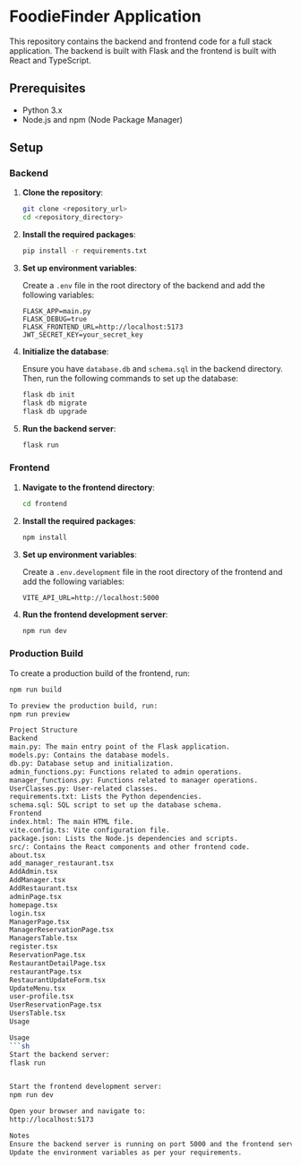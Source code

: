 # FoodieFinder Application

This repository contains the backend and frontend code for a full stack application. The backend is built with Flask and the frontend is built with React and TypeScript.

## Prerequisites

- Python 3.x
- Node.js and npm (Node Package Manager)

## Setup

### Backend

1. **Clone the repository**:

    ```sh
    git clone <repository_url>
    cd <repository_directory>
    ```

2. **Install the required packages**:

    ```sh
    pip install -r requirements.txt
    ```

3. **Set up environment variables**:

    Create a `.env` file in the root directory of the backend and add the following variables:

    ```env
    FLASK_APP=main.py
    FLASK_DEBUG=true
    FLASK_FRONTEND_URL=http://localhost:5173
    JWT_SECRET_KEY=your_secret_key
    ```

4. **Initialize the database**:

    Ensure you have `database.db` and `schema.sql` in the backend directory. Then, run the following commands to set up the database:

    ```sh
    flask db init
    flask db migrate
    flask db upgrade
    ```

5. **Run the backend server**:

    ```sh
    flask run
    ```

### Frontend

1. **Navigate to the frontend directory**:

    ```sh
    cd frontend
    ```

2. **Install the required packages**:

    ```sh
    npm install
    ```

3. **Set up environment variables**:

    Create a `.env.development` file in the root directory of the frontend and add the following variables:

    ```env
    VITE_API_URL=http://localhost:5000
    ```

4. **Run the frontend development server**:

    ```sh
    npm run dev
    ```

### Production Build

To create a production build of the frontend, run:

```sh
npm run build

To preview the production build, run:
npm run preview

Project Structure
Backend
main.py: The main entry point of the Flask application.
models.py: Contains the database models.
db.py: Database setup and initialization.
admin_functions.py: Functions related to admin operations.
manager_functions.py: Functions related to manager operations.
UserClasses.py: User-related classes.
requirements.txt: Lists the Python dependencies.
schema.sql: SQL script to set up the database schema.
Frontend
index.html: The main HTML file.
vite.config.ts: Vite configuration file.
package.json: Lists the Node.js dependencies and scripts.
src/: Contains the React components and other frontend code.
about.tsx
add_manager_restaurant.tsx
AddAdmin.tsx
AddManager.tsx
AddRestaurant.tsx
adminPage.tsx
homepage.tsx
login.tsx
ManagerPage.tsx
ManagerReservationPage.tsx
ManagersTable.tsx
register.tsx
ReservationPage.tsx
RestaurantDetailPage.tsx
restaurantPage.tsx
RestaurantUpdateForm.tsx
UpdateMenu.tsx
user-profile.tsx
UserReservationPage.tsx
UsersTable.tsx
Usage

Usage
```sh
Start the backend server:
flask run


Start the frontend development server:
npm run dev

Open your browser and navigate to:
http://localhost:5173

Notes
Ensure the backend server is running on port 5000 and the frontend server is running on port 5173.
Update the environment variables as per your requirements.
